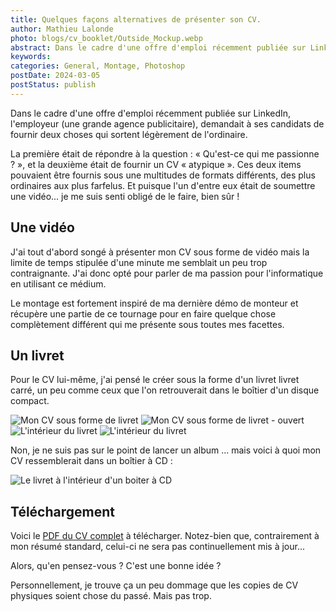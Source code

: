 ```yaml
---
title: Quelques façons alternatives de présenter son CV.
author: Mathieu Lalonde
photo: blogs/cv_booklet/Outside_Mockup.webp
abstract: Dans le cadre d'une offre d'emploi récemment publiée sur LinkedIn, unemployeur demandait à ses candidats de fournir deux choses qui sortent légèrement de l'ordinaire.
keywords: 
categories: General, Montage, Photoshop
postDate: 2024-03-05
postStatus: publish
---
```


Dans le cadre d'une offre d'emploi récemment publiée sur LinkedIn, l'employeur (une grande agence publicitaire), demandait à ses candidats de fournir deux choses qui sortent légèrement de l'ordinaire.

La première était de répondre à la question : &laquo; Qu'est-ce qui me passionne ? &raquo;, et la deuxième était de fournir un CV &laquo; atypique &raquo;. Ces deux items pouvaient être fournis sous une multitudes de formats différents, des plus ordinaires aux plus farfelus. Et puisque l'un d'entre eux était de soumettre une vidéo... je me suis senti obligé de le faire, bien sûr !

## Une vidéo

J'ai tout d'abord songé à présenter mon CV sous forme de vidéo mais la limite de temps stipulée d'une minute me semblait un peu trop contraignante. J'ai donc opté pour parler de ma passion pour l'informatique en utilisant ce médium.

<VideoPlayer src="https://www.youtube-nocookie.com/embed/DXUfddvlo8Q?si=0W6tFwgVAGDSc1o7" />

Le montage est fortement inspiré de ma dernière démo de monteur et récupère une partie de ce tournage pour en faire quelque chose complètement différent qui me présente sous toutes mes facettes.

## Un livret

Pour le CV lui-même, j'ai pensé le créer sous la forme d'un livret livret carré, un peu comme ceux que l'on retrouverait dans le boîtier d'un disque compact.

<img src = "/blogs/cv_booklet/Cover_Mockup.webp" alt="Mon CV sous forme de livret" class="blogphoto">
<img src = "/blogs/cv_booklet/Outside_Mockup.webp" alt="Mon CV sous forme de livret - ouvert"     class="blogphoto">
<img src = "/blogs/cv_booklet/Inside_Mockup_6-7.webp" alt="L'intérieur du livret" class="blogphoto">
<img src = "/blogs/cv_booklet/Inside_Mockup_10-11.webp" alt="L'intérieur du livret" class="blogphoto">

Non, je ne suis pas sur le point de lancer un album ... mais voici à quoi mon CV ressemblerait dans un boîtier à CD :

<img src = "/blogs/cv_booklet/Box_Mockup.webp" alt="Le livret à l'intérieur d'un boiter à CD" class="blogphoto">

## Téléchargement

Voici le <a href="/blogs/cv_booklet/CV_Mathieu_Lalonde(livret).pdf" target="_blank"> PDF du CV complet</a> à télécharger. Notez-bien que, contrairement à mon résumé standard, celui-ci ne sera pas continuellement mis à jour...

Alors, qu'en pensez-vous ? C'est une bonne idée ?

Personnellement, je trouve ça un peu dommage que les copies de CV physiques soient chose du passé. Mais pas trop.
